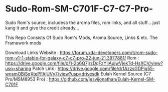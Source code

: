 # Sudo-Rom-SM-C701F-C7-C7-Pro-
Sudo Rom's source, includesa the aroma files, rom links, and all stuff... just kang it and give the credit already...

This Repo Consists Of Sudo Rom's Mods, Aroma Source, Links & etc. The Framework mods

Download Links 
Website : https://forum.xda-developers.com/t/rom-sudo-rom-v1-1-stable-for-galaxy-c7-c7-pro-22-jun-21.3977881/
Rom : https://drive.google.com/file/d/1-2b6Q7jrzDqFzYIiAujwVjekTd-HsXCV/view?usp=sharing
Patch Link : https://drive.google.com/file/d/1AzzsGDPig55-wnsmOBiSqXtePFAjUVy7/view?usp=drivesdk
Eulah Kernel Source (C7 Pro/MSM8953 Pro) : https://github.com/jesvijonathan/Eulah-Kernel-SM-C701F
